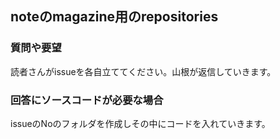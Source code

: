 ## noteのmagazine用のrepositories

### 質問や要望

読者さんがissueを各自立ててください。山根が返信していきます。

### 回答にソースコードが必要な場合

issueのNoのフォルダを作成しその中にコードを入れていきます。